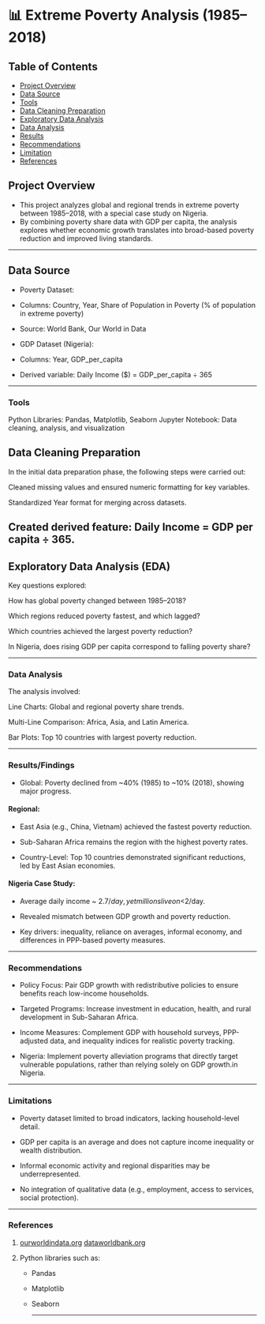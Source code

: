 #  📊 Extreme Poverty Analysis (1985–2018)

## Table of Contents
- [Project Overview](#project-overview)
- [Data Source](#data-source)
- [Tools](#tools)
- [Data Cleaning Preparation](#data-cleaning-preparation)
- [Exploratory Data Analysis](#exploratory-data-analysis)
- [Data Analysis](#data-analysis)
- [Results](#results)
- [Recommendations](#recommendations)
- [Limitation](#limitations)
- [References](#references)


## Project Overview
- This project analyzes global and regional trends in extreme poverty between 1985–2018, with a special case study on Nigeria.
- By combining poverty share data with GDP per capita, the analysis explores whether economic growth translates into broad-based poverty reduction and improved living standards.
---



## Data Source

- Poverty Dataset:

- Columns: Country, Year, Share of Population in Poverty (% of population in extreme poverty)

- Source: World Bank, Our World in Data

- GDP Dataset (Nigeria):

- Columns: Year, GDP_per_capita

- Derived variable: Daily Income ($) = GDP_per_capita ÷ 365

---


### Tools
Python Libraries: Pandas, Matplotlib, Seaborn
Jupyter Notebook: Data cleaning, analysis, and visualization


## Data Cleaning Preparation

In the initial data preparation phase, the following steps were carried out:

Cleaned missing values and ensured numeric formatting for key variables.

Standardized Year format for merging across datasets.

Created derived feature: Daily Income = GDP per capita ÷ 365.
---

## Exploratory Data Analysis (EDA)

Key questions explored:

How has global poverty changed between 1985–2018?

Which regions reduced poverty fastest, and which lagged?

Which countries achieved the largest poverty reduction?

In Nigeria, does rising GDP per capita correspond to falling poverty share?

---

### Data Analysis

The analysis involved:

Line Charts: Global and regional poverty share trends.

Multi-Line Comparison: Africa, Asia, and Latin America.

Bar Plots: Top 10 countries with largest poverty reduction.

---


### Results/Findings

- Global: Poverty declined from ~40% (1985) to ~10% (2018), showing major progress.

#### Regional:

- East Asia (e.g., China, Vietnam) achieved the fastest poverty reduction.

- Sub-Saharan Africa remains the region with the highest poverty rates.

- Country-Level: Top 10 countries demonstrated significant reductions, led by East Asian economies.

#### Nigeria Case Study:

- Average daily income ~ $2.7/day, yet millions live on <$2/day.

- Revealed mismatch between GDP growth and poverty reduction.

- Key drivers: inequality, reliance on averages, informal economy, and differences in PPP-based poverty measures.

---


### Recommendations

- Policy Focus: Pair GDP growth with redistributive policies to ensure benefits reach low-income households.

- Targeted Programs: Increase investment in education, health, and rural development in Sub-Saharan Africa.

- Income Measures: Complement GDP with household surveys, PPP-adjusted data, and inequality indices for realistic poverty tracking.

- Nigeria: Implement poverty alleviation programs that directly target vulnerable populations, rather than relying solely on GDP growth.in Nigeria.

---


### Limitations

- Poverty dataset limited to broad indicators, lacking household-level detail.

- GDP per capita is an average and does not capture income inequality or wealth distribution.

- Informal economic activity and regional disparities may be underrepresented.

- No integration of qualitative data (e.g., employment, access to services, social protection).

---

### References

1. [ourworldindata.org](https://ourworldindata.org/grapher/share-of-population-in-extreme-poverty?)
   [dataworldbank.org](https://data.worldbank.org/indicator/NY.GDP.PCAP.CD?locations=)

2. Python libraries such as:
   - Pandas
   - Matplotlib
   - Seaborn
  
     ---




